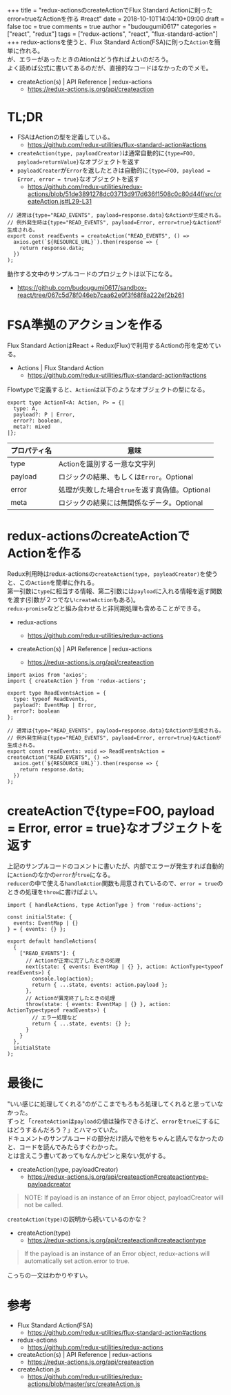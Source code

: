 +++
title = "redux-actionsのcreateActionでFlux Standard Actionに則ったerror=trueなActionを作る #react"
date = 2018-10-10T14:04:10+09:00
draft = false
toc = true
comments = true
author = "budougumi0617"
categories = ["react", "redux"]
tags = ["redux-actions", "react", "flux-standard-action"]
+++
redux-actionsを使うと、Flux Standard Action(FSA)に則った`Action`を簡単に作れる。  
が、エラーがあったときのAtionはどう作ればよいのだろう。  
よく読めば公式に書いてあるのだが、直接的なコードはなかったのでメモ。

- createAction(s) | API Reference | redux-actions
  - https://redux-actions.js.org/api/createaction

<!--more-->

# TL;DR
- FSAはActionの型を定義している。
  - https://github.com/redux-utilities/flux-standard-action#actions
- `createAction(type, payloadCreator)`は通常自動的に`{type=FOO, payload=returnValue}`なオブジェクトを返す
- `payloadCreater`が`Error`を返したときは自動的に`{type=FOO, payload = Error, error = true}`なオブジェクトを返す
  - https://github.com/redux-utilities/redux-actions/blob/51de3891278dc03713d917d636f1508c0c80d44f/src/createAction.js#L29-L31

```react
// 通常は{type="READ_EVENTS", payload=response.data}なActionが生成される。
// 例外発生時は{type="READ_EVENTS", payload=Error, error=true}なActionが生成される。
export const readEvents = createAction("READ_EVENTS", () =>
  axios.get(`${RESOURCE_URL}`).then(response => {
    return response.data;
  })
);
```

動作する文中のサンプルコードのプロジェクトは以下になる。

- https://github.com/budougumi0617/sandbox-react/tree/067c5d78f046eb7caa62e0f3f68f8a222ef2b261


# FSA準拠のアクションを作る
Flux Standard ActionはReact + Redux(Flux)で利用するActionの形を定めている。

- Actions | Flux Standard Action
  - https://github.com/redux-utilities/flux-standard-action#actions

Flowtypeで定義すると、`Action`は以下のようなオブジェクトの型になる。

```react
export type ActionT<A: Action, P> = {|
  type: A,
  payload?: P | Error,
  error?: boolean,
  meta?: mixed
|};
```

|プロパティ名|意味|
|---|---|
|type|Actionを識別する一意な文字列
|payload|ロジックの結果、もしくは`Error`。Optional|
|error|処理が失敗した場合`true`を返す真偽値。Optional|
|meta|ロジックの結果には無関係なデータ。Optional|

# redux-actionsのcreateActionでActionを作る

Redux利用時はredux-actionsの`createAction(type, payloadCreator)`を使うと、この`Action`を簡単に作れる。  
第一引数に`type`に相当する情報、第二引数には`payload`に入れる情報を返す関数を渡す(引数が２つでない`createAction`もある)。  
`redux-promise`などと組み合わせると非同期処理も含めることができる。

- redux-actions
  - https://github.com/redux-utilities/redux-actions

- createAction(s) | API Reference | redux-actions
  - https://redux-actions.js.org/api/createaction

```react
import axios from 'axios';
import { createAction } from 'redux-actions';

export type ReadEventsAction = {
  type: typeof ReadEvents,
  payload?: EventMap | Error,
  error?: boolean
};

// 通常は{type="READ_EVENTS", payload=response.data}なActionが生成される。
// 例外発生時は{type="READ_EVENTS", payload=Error, error=true}なActionが生成される。
export const readEvents: void => ReadEventsAction = createAction("READ_EVENTS", () =>
  axios.get(`${RESOURCE_URL}`).then(response => {
    return response.data;
  })
);
```

# createActionで{type=FOO, payload = Error, error = true}なオブジェクトを返す
上記のサンプルコードのコメントに書いたが、内部でエラーが発生すれば自動的に`Action`のなかの`error`が`true`になる。  
`reducer`の中で使える`handleAction`関数も用意されているので、`error = true`のときの処理を`throw`に書けばよい。


```react
import { handleActions, type ActionType } from 'redux-actions';

const initialState: {
  events: EventMap | {}
} = { events: {} };

export default handleActions(
  {
    ["READ_EVENTS"]: {
      // Actionが正常に完了したときの処理
      next(state: { events: EventMap | {} }, action: ActionType<typeof readEvents>) {
        console.log(action);
        return { ...state, events: action.payload };
      },
      // Actionが異常終了したときの処理
      throw(state: { events: EventMap | {} }, action: ActionType<typeof readEvents>) {
        // エラー処理など
        return { ...state, events: {} };
      }
    }
  },
  initialState
);

```

# 最後に
"いい感じに処理してくれる"のがここまでもろもろ処理してくれると思っていなかった。  
ずっと「`createAction`は`payload`の値は操作できるけど、`error`を`true`にするにはどうするんだろう？」とハマっていた。  
ドキュメントのサンプルコードの部分だけ読んで他をちゃんと読んでなかったのと、コードを読んでみたらすぐわかった。  
とは言えこう書いてあってもなんかピンと来ない気がする。

- createAction(type, payloadCreator)
  - https://redux-actions.js.org/api/createaction#createactiontype-payloadcreator

> NOTE: If payload is an instance of an Error object, payloadCreator will not be called.

`createAction(type)`の説明から続いているのかな？

- createAction(type)
  - https://redux-actions.js.org/api/createaction#createactiontype

> If the payload is an instance of an Error object, redux-actions will automatically set action.error to true.

こっちの一文はわかりやすい。

# 参考
- Flux Standard Action(FSA)
  - https://github.com/redux-utilities/flux-standard-action#actions
- redux-actions
  - https://github.com/redux-utilities/redux-actions
- createAction(s) | API Reference | redux-actions
  - https://redux-actions.js.org/api/createaction
- createAction.js
  - https://github.com/redux-utilities/redux-actions/blob/master/src/createAction.js


